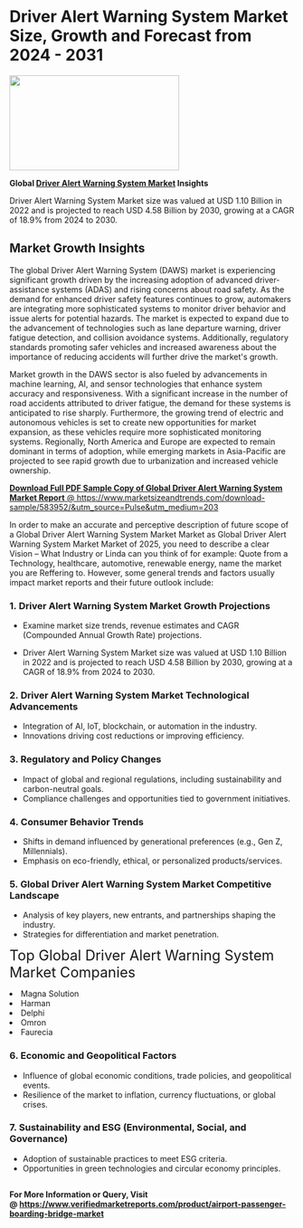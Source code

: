 <H1>Driver Alert Warning System Market Size, Growth and Forecast from 2024 - 2031</H1><img class="aligncenter size-medium wp-image-584254" src="https://thirdeyenews.in/wp-content/uploads/2024/09/Global-Market-Research-300x168.jpeg" alt="" width="300" height="168" /><p><strong>Global&nbsp;<a href="https://www.marketsizeandtrends.com/download-sample/583952/&amp;utm_source=Pulse&amp;utm_medium=203">Driver Alert Warning System Market</a> Insights</strong></p><p>Driver Alert Warning System Market size was valued at USD 1.10 Billion in 2022 and is projected to reach USD 4.58 Billion by 2030, growing at a CAGR of 18.9% from 2024 to 2030.</p><p><h2>Market Growth Insights</h2> <p>The global Driver Alert Warning System (DAWS) market is experiencing significant growth driven by the increasing adoption of advanced driver-assistance systems (ADAS) and rising concerns about road safety. As the demand for enhanced driver safety features continues to grow, automakers are integrating more sophisticated systems to monitor driver behavior and issue alerts for potential hazards. The market is expected to expand due to the advancement of technologies such as lane departure warning, driver fatigue detection, and collision avoidance systems. Additionally, regulatory standards promoting safer vehicles and increased awareness about the importance of reducing accidents will further drive the market's growth.</p> <p><a href="#"></a></p> <p>Market growth in the DAWS sector is also fueled by advancements in machine learning, AI, and sensor technologies that enhance system accuracy and responsiveness. With a significant increase in the number of road accidents attributed to driver fatigue, the demand for these systems is anticipated to rise sharply. Furthermore, the growing trend of electric and autonomous vehicles is set to create new opportunities for market expansion, as these vehicles require more sophisticated monitoring systems. Regionally, North America and Europe are expected to remain dominant in terms of adoption, while emerging markets in Asia-Pacific are projected to see rapid growth due to urbanization and increased vehicle ownership.</p> <p><a href="#"></p><p><span class=""><strong>Download Full PDF Sample Copy of Global Driver Alert Warning System Market Report</strong> @ <a href="https://www.marketsizeandtrends.com/download-sample/583952/&amp;utm_source=Pulse&amp;utm_medium=203" target="_blank">https://www.marketsizeandtrends.com/download-sample/583952/&amp;utm_source=Pulse&amp;utm_medium=203</a></span></p><p>In order to make an accurate and perceptive description of future scope of a Global&nbsp;Driver Alert Warning System Market Market as Global&nbsp;Driver Alert Warning System Market Market of 2025, you need to describe a clear Vision &ndash; What Industry or Linda can you think of for example: Quote from a Technology, healthcare, automotive, renewable energy, name the market you are Reffering to. However, some general trends and factors usually impact market reports and their future outlook include:</p><h3>1.&nbsp;<strong>Driver Alert Warning System Market Growth Projections</strong></h3><ul><li>Examine market size trends, revenue estimates and CAGR (Compounded Annual Growth Rate) projections.</li><li><p>Driver Alert Warning System Market size was valued at USD 1.10 Billion in 2022 and is projected to reach USD 4.58 Billion by 2030, growing at a CAGR of 18.9% from 2024 to 2030.</p></li></ul><h3>2.&nbsp;<strong>Driver Alert Warning System Market Technological Advancements</strong></h3><ul><li>Integration of AI, IoT, blockchain, or automation in the industry.</li><li>Innovations driving cost reductions or improving efficiency.</li></ul><h3>3.&nbsp;<strong>Regulatory and Policy Changes</strong></h3><ul><li>Impact of global and regional regulations, including sustainability and carbon-neutral goals.</li><li>Compliance challenges and opportunities tied to government initiatives.</li></ul><h3>4.&nbsp;<strong>Consumer Behavior Trends</strong></h3><ul><li>Shifts in demand influenced by generational preferences (e.g., Gen Z, Millennials).</li><li>Emphasis on eco-friendly, ethical, or personalized products/services.</li></ul><h3>5.&nbsp;<strong>Global Driver Alert Warning System Market Competitive Landscape</strong></h3><ul><li>Analysis of key players, new entrants, and partnerships shaping the industry.</li><li>Strategies for differentiation and market penetration.</li></ul><p data-pm-slice="1 1 []"><span style="color: inherit; font-family: inherit; font-size: 25px;">Top Global Driver Alert Warning System Market Companies</span></p><div class="" data-test-id=""><p><li>Magna Solution</li><li> Harman</li><li> Delphi</li><li> Omron</li><li> Faurecia</li></p></div><h3>6.&nbsp;<strong>Economic and Geopolitical Factors</strong></h3><ul><li>Influence of global economic conditions, trade policies, and geopolitical events.</li><li>Resilience of the market to inflation, currency fluctuations, or global crises.</li></ul><h3>7.&nbsp;<strong>Sustainability and ESG (Environmental, Social, and Governance)</strong></h3><ul><li>Adoption of sustainable practices to meet ESG criteria.</li><li>Opportunities in green technologies and circular economy principles.</li></ul><h2><strong style="font-size: 14px;">For More Information or Query, Visit @&nbsp;</strong><a style="background-color: #ffffff; font-size: 14px;" href="https://www.marketsizeandtrends.com/report/driver-alert-warning-system-market/" target="_blank">https://www.verifiedmarketreports.com/product/airport-passenger-boarding-bridge-market</a></h2>
